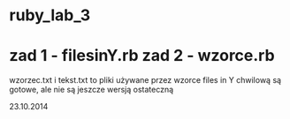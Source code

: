 ruby_lab_3
==========
zad 1 - filesinY.rb
zad 2 - wzorce.rb
=========
wzorzec.txt i tekst.txt to pliki używane przez wzorce
files in Y chwilową są gotowe, ale nie są jeszcze wersją ostateczną

23.10.2014
